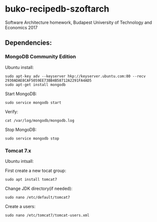 # buko-recipedb-szoftarch
Software Architecture homework, Budapest University of Technology and Economics 2017

## Dependencies:

### MongoDB Community Edition
Ubuntu install:
```
sudo apt-key adv --keyserver hkp://keyserver.ubuntu.com:80 --recv 2930ADAE8CAF5059EE73BB4B58712A2291FA4AD5
sudo apt-get install mongodb
```
Start MongoDB:
```
sudo service mongodb start
```
Verify:
```
cat /var/log/mongodb/mongodb.log
```
Stop MongoDB:
```
sudo service mongodb stop
```

### Tomcat 7.x
Ubuntu intsall:

First create a new tocat group:
```
sudo apt install tomcat7
```
Change JDK directory(if needed):
```
sudo nano /etc/default/tomcat7
```
Create a users:
```
sudo nano /etc/tomcat7/tomcat-users.xml
```

